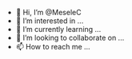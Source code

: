 - 👋 Hi, I’m @MeseleC
- 👀 I’m interested in ...
- 🌱 I’m currently learning ...
- 💞️ I’m looking to collaborate on ...
- 📫 How to reach me ...

<!---
MeseleC/MeseleC is a ✨ special ✨ repository because its `README.md` (this file) appears on your GitHub profile.
You can click the Preview link to take a look at your changes.
--->
